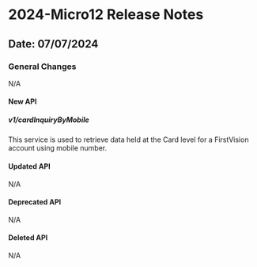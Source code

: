# 2024-Micro12 Release Notes

## Date: 07/07/2024

### General Changes

N/A

#### New API

##### *v1/cardInquiryByMobile*

This service is used to retrieve data held at the Card level for a FirstVision account using mobile number.

#### Updated API

N/A

#### Deprecated API

N/A

#### Deleted API

N/A
